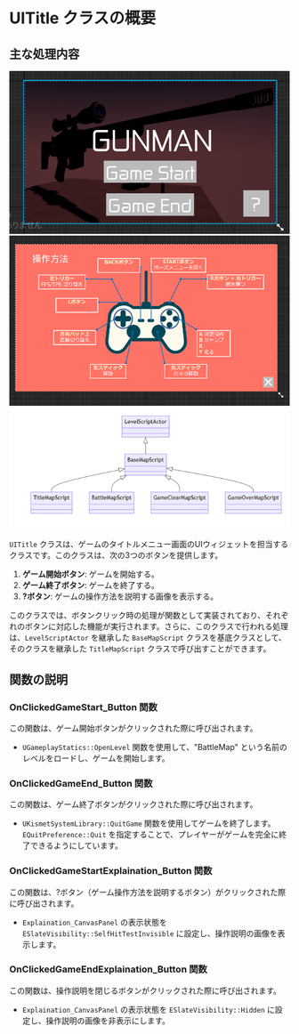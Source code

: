 # UITitle クラスの概要

## 主な処理内容

![UI_Title](Images/UI_Title.png)  
![UI_Title_Tutorial](Images/UI_Title_Tutorial.png)
![Level_ClassDiagrams](Images/Level_ClassDiagrams.png)

`UITitle` クラスは、ゲームのタイトルメニュー画面のUIウィジェットを担当するクラスです。このクラスは、次の3つのボタンを提供します。

1. **ゲーム開始ボタン**: ゲームを開始する。
2. **ゲーム終了ボタン**: ゲームを終了する。
3. **?ボタン**: ゲームの操作方法を説明する画像を表示する。

このクラスでは、ボタンクリック時の処理が関数として実装されており、それぞれのボタンに対応した機能が実行されます。さらに、このクラスで行われる処理は、`LevelScriptActor` を継承した `BaseMapScript` クラスを基底クラスとして、そのクラスを継承した `TitleMapScript` クラスで呼び出すことができます。

## 関数の説明

### OnClickedGameStart_Button 関数

この関数は、ゲーム開始ボタンがクリックされた際に呼び出されます。

- `UGameplayStatics::OpenLevel` 関数を使用して、"BattleMap" という名前のレベルをロードし、ゲームを開始します。

### OnClickedGameEnd_Button 関数

この関数は、ゲーム終了ボタンがクリックされた際に呼び出されます。

- `UKismetSystemLibrary::QuitGame` 関数を使用してゲームを終了します。`EQuitPreference::Quit` を指定することで、プレイヤーがゲームを完全に終了できるようにしています。

### OnClickedGameStartExplaination_Button 関数

この関数は、?ボタン（ゲーム操作方法を説明するボタン）がクリックされた際に呼び出されます。

- `Explaination_CanvasPanel` の表示状態を `ESlateVisibility::SelfHitTestInvisible` に設定し、操作説明の画像を表示します。

### OnClickedGameEndExplaination_Button 関数

この関数は、操作説明を閉じるボタンがクリックされた際に呼び出されます。

- `Explaination_CanvasPanel` の表示状態を `ESlateVisibility::Hidden` に設定し、操作説明の画像を非表示にします。